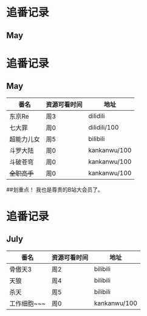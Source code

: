 # 追番记录
## May

# 追番记录
## May
| 番名 | 资源可看时间 | 地址 |
| ---------- | ---------- | ---------- |
| 东京Re | 周3 | dilidili |
| 七大罪 | 周0 | dilidili/100 |
| 超能力儿女 | 周5| bilibili |
| 斗罗大陆 | 周0 | kankanwu/100 |
| 斗破苍穹 | 周0 | kankanwu/100 |
| ~~全职高手~~ | 周0 | kankanwu/100 |




##划重点！ 我也是尊贵的B站大会员了。

# 追番记录
## July
| 番名 | 资源可看时间 | 地址 |
| ---------- | ---------- | ---------- |
| 骨傲天3| 周2 | bilibili |
| 天狼| 周4 | bilibili |
| 杀天 | 周5| bilibili |
| 工作细胞~~~ | 周0 | kankanwu/100 |
